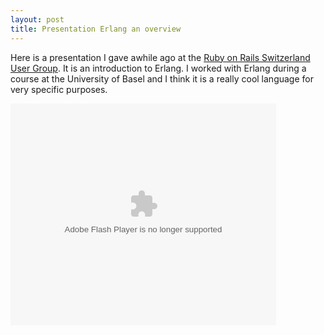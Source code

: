 ```yaml
---
layout: post
title: Presentation Erlang an overview
---
```


<p>Here is a presentation I gave awhile ago at the <a href="http://rubyonrails.ch/doku.php" title="Ruby on Rails Switzerland User Group - Home" target="_BLANK">Ruby on Rails Switzerland User Group</a>. It is an introduction to Erlang. I worked with Erlang during a course at the University of Basel and I think it is a really cool language for very specific purposes.</p>

<div style="width:425px;text-align:left" id="__ss_1861181"><object style="margin:0px" width="425" height="355"><param name="movie" value="http://static.slidesharecdn.com/swf/ssplayer2.swf?doc=erlangpresentation-090814090626-phpapp02&rel=0&stripped_title=erlang-an-overview" /><param name="allowFullScreen" value="true"/><param name="allowScriptAccess" value="always"/><embed src="http://static.slidesharecdn.com/swf/ssplayer2.swf?doc=erlangpresentation-090814090626-phpapp02&rel=0&stripped_title=erlang-an-overview" type="application/x-shockwave-flash" allowscriptaccess="always" allowfullscreen="true" width="425" height="355"></embed></object></div>
